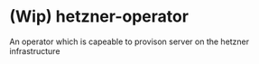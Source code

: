 # (Wip) hetzner-operator

An operator which is capeable to provison server on the hetzner infrastructure
